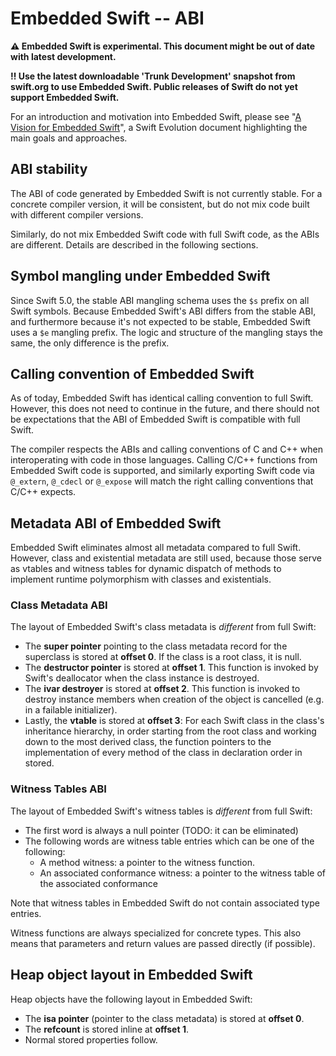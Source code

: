 # Embedded Swift -- ABI

**⚠️ Embedded Swift is experimental. This document might be out of date with latest development.**

**‼️ Use the latest downloadable 'Trunk Development' snapshot from swift.org to use Embedded Swift. Public releases of Swift do not yet support Embedded Swift.**

For an introduction and motivation into Embedded Swift, please see "[A Vision for Embedded Swift](https://github.com/swiftlang/swift-evolution/blob/main/visions/embedded-swift.md)", a Swift Evolution document highlighting the main goals and approaches.

## ABI stability

The ABI of code generated by Embedded Swift is not currently stable. For a concrete compiler version, it will be consistent, but do not mix code built with different compiler versions.

Similarly, do not mix Embedded Swift code with full Swift code, as the ABIs are different. Details are described in the following sections.

## Symbol mangling under Embedded Swift

Since Swift 5.0, the stable ABI mangling schema uses the `$s` prefix on all Swift symbols. Because Embedded Swift's ABI differs from the stable ABI, and furthermore because it's not expected to be stable, Embedded Swift uses a `$e` mangling prefix. The logic and structure of the mangling stays the same, the only difference is the prefix.

## Calling convention of Embedded Swift

As of today, Embedded Swift has identical calling convention to full Swift. However, this does not need to continue in the future, and there should not be expectations that the ABI of Embedded Swift is compatible with full Swift.

The compiler respects the ABIs and calling conventions of C and C++ when interoperating with code in those languages. Calling C/C++ functions from Embedded Swift code is supported, and similarly exporting Swift code via `@_extern`, `@_cdecl` or `@_expose` will match the right calling conventions that C/C++ expects.

## Metadata ABI of Embedded Swift

Embedded Swift eliminates almost all metadata compared to full Swift. However, class and existential metadata are still used, because those serve as vtables and witness tables for dynamic dispatch of methods to implement runtime polymorphism with classes and existentials.

### Class Metadata ABI

The layout of Embedded Swift's class metadata is *different* from full Swift:

- The **super pointer** pointing to the class metadata record for the superclass is stored at **offset 0**. If the class is a root class, it is null.
- The **destructor pointer** is stored at **offset 1**. This function is invoked by Swift's deallocator when the class instance is destroyed.
- The **ivar destroyer** is stored at **offset 2**. This function is invoked to destroy instance members when creation of the object is cancelled (e.g. in a failable initializer).
- Lastly, the **vtable** is stored at **offset 3**: For each Swift class in the class's inheritance hierarchy, in order starting
  from the root class and working down to the most derived class, the function pointers to the implementation of every method of the class in declaration order in stored.

### Witness Tables ABI

The layout of Embedded Swift's witness tables is *different* from full Swift:

- The first word is always a null pointer (TODO: it can be eliminated)
- The following words are witness table entries which can be one of the following:
  - A method witness: a pointer to the witness function.
  - An associated conformance witness: a pointer to the witness table of the associated conformance

Note that witness tables in Embedded Swift do not contain associated type entries.

Witness functions are always specialized for concrete types. This also means that parameters and return values are passed directly (if possible).

## Heap object layout in Embedded Swift

Heap objects have the following layout in Embedded Swift:

- The **isa pointer** (pointer to the class metadata) is stored at **offset 0**.
- The **refcount** is stored inline at **offset 1**.
- Normal stored properties follow.
